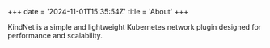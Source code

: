 +++
date = '2024-11-01T15:35:54Z'
title = 'About'
+++

KindNet is a simple and lightweight Kubernetes network plugin designed for performance and scalability.